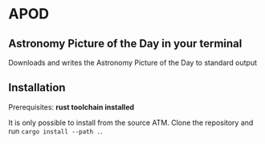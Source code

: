 # APOD

## Astronomy Picture of the Day in your terminal

Downloads and writes the Astronomy Picture of the Day to standard output

## Installation

Prerequisites: **rust toolchain installed**

It is only possible to install from the source ATM. Clone the repository and run
`cargo install --path .`.
